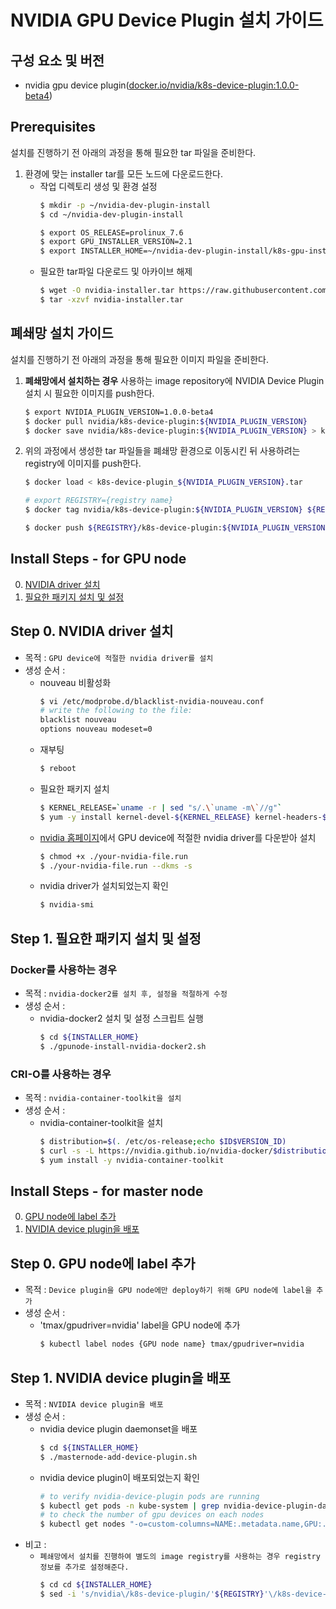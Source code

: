 
# NVIDIA GPU Device Plugin 설치 가이드

## 구성 요소 및 버전
* nvidia gpu device plugin([docker.io/nvidia/k8s-device-plugin:1.0.0-beta4](https://hub.docker.com/layers/nvidia/k8s-device-plugin/1.0.0-beta4/images/sha256-76c08ab2780e88142384c6d9da48dae1788555273a5429a3eb67ed68a9bc358a?context=explore))

## Prerequisites
설치를 진행하기 전 아래의 과정을 통해 필요한 tar 파일을 준비한다.
1. 환경에 맞는 installer tar를 모든 노드에 다운로드한다.
    * 작업 디렉토리 생성 및 환경 설정
        ```bash
        $ mkdir -p ~/nvidia-dev-plugin-install
        $ cd ~/nvidia-dev-plugin-install

        $ export OS_RELEASE=prolinux_7.6
        $ export GPU_INSTALLER_VERSION=2.1
        $ export INSTALLER_HOME=~/nvidia-dev-plugin-install/k8s-gpu-installer-${OS_RELEASE}-v${GPU_INSTALLER_VERSION}
        ```
    * 필요한 tar파일 다운로드 및 아카이브 해제
        ```bash
        $ wget -O nvidia-installer.tar https://raw.githubusercontent.com/tmax-cloud/hypercloud-install-guide/master/Pod_GPU%20plugin/nvidia-device-plugin/k8s-gpu-installer-${OS_RELEASE}-v${GPU_INSTALLER_VERSION}.tar
        $ tar -xzvf nvidia-installer.tar
        ```

## 폐쇄망 설치 가이드
설치를 진행하기 전 아래의 과정을 통해 필요한 이미지 파일을 준비한다.
1. **폐쇄망에서 설치하는 경우** 사용하는 image repository에 NVIDIA Device Plugin 설치 시 필요한 이미지를 push한다.
    ```bash
    $ export NVIDIA_PLUGIN_VERSION=1.0.0-beta4
    $ docker pull nvidia/k8s-device-plugin:${NVIDIA_PLUGIN_VERSION}
    $ docker save nvidia/k8s-device-plugin:${NVIDIA_PLUGIN_VERSION} > k8s-device-plugin_${NVIDIA_PLUGIN_VERSION}.tar
    ```

2. 위의 과정에서 생성한 tar 파일들을 폐쇄망 환경으로 이동시킨 뒤 사용하려는 registry에 이미지를 push한다.
    ```bash
    $ docker load < k8s-device-plugin_${NVIDIA_PLUGIN_VERSION}.tar

    # export REGISTRY={registry name}
    $ docker tag nvidia/k8s-device-plugin:${NVIDIA_PLUGIN_VERSION} ${REGISTRY}/k8s-device-plugin:${NVIDIA_PLUGIN_VERSION}

    $ docker push ${REGISTRY}/k8s-device-plugin:${NVIDIA_PLUGIN_VERSION}
    ```

## Install Steps - for GPU node
0. [NVIDIA driver 설치](#step-0-nvidia-driver-설치)
1. [필요한 패키지 설치 및 설정](#step-1-필요한-패키지-설치-및-설정)

## Step 0. NVIDIA driver 설치
* 목적 : `GPU device에 적절한 nvidia driver를 설치`
* 생성 순서 : 
    * nouveau 비활성화
        ```bash
        $ vi /etc/modprobe.d/blacklist-nvidia-nouveau.conf
        # write the following to the file:
        blacklist nouveau
        options nouveau modeset=0
        ```
    * 재부팅
        ```bash
        $ reboot
        ```
    * 필요한 패키지 설치
        ```bash
        $ KERNEL_RELEASE=`uname -r | sed "s/.\`uname -m\`//g"`
        $ yum -y install kernel-devel-${KERNEL_RELEASE} kernel-headers-${KERNEL_RELEASE} gcc make dkms jq
        ```
    * [nvidia 홈페이지](https://www.nvidia.co.kr/Download/index.aspx)에서 GPU device에 적절한 nvidia driver를 다운받아 설치
        ```bash
        $ chmod +x ./your-nvidia-file.run
        $ ./your-nvidia-file.run --dkms -s
        ```
    * nvidia driver가 설치되었는지 확인
        ```bash
        $ nvidia-smi
        ```

## Step 1. 필요한 패키지 설치 및 설정
### Docker를 사용하는 경우
* 목적 : `nvidia-docker2를 설치 후, 설정을 적절하게 수정`
* 생성 순서 : 
    * nvidia-docker2 설치 및 설정 스크립트 실행
        ```bash
        $ cd ${INSTALLER_HOME}
        $ ./gpunode-install-nvidia-docker2.sh
        ```
### CRI-O를 사용하는 경우
* 목적 : `nvidia-container-toolkit을 설치`
* 생성 순서 : 
    * nvidia-container-toolkit을 설치
        ```bash
        $ distribution=$(. /etc/os-release;echo $ID$VERSION_ID)
        $ curl -s -L https://nvidia.github.io/nvidia-docker/$distribution/nvidia-docker.repo | sudo tee /etc/yum.repos.d/nvidia-docker.repo
        $ yum install -y nvidia-container-toolkit
        ```

## Install Steps - for master node
0. [GPU node에 label 추가](#step-0-gpu-node에-label-추가)
1. [NVIDIA device plugin을 배포](#step-1-nvidia-device-plugin을-배포)

## Step 0. GPU node에 label 추가
* 목적 : `Device plugin을 GPU node에만 deploy하기 위해 GPU node에 label을 추가`
* 생성 순서 : 
    * 'tmax/gpudriver=nvidia' label을 GPU node에 추가
        ```bash
        $ kubectl label nodes {GPU node name} tmax/gpudriver=nvidia
        ```
## Step 1. NVIDIA device plugin을 배포
* 목적 : `NVIDIA device plugin을 배포`
* 생성 순서 : 
    * nvidia device plugin daemonset을 배포
        ```bash
        $ cd ${INSTALLER_HOME}
        $ ./masternode-add-device-plugin.sh
        ```
    * nvidia device plugin이 배포되었는지 확인
        ```bash
        # to verify nvidia-device-plugin pods are running
        $ kubectl get pods -n kube-system | grep nvidia-device-plugin-daemonset
        # to check the number of gpu devices on each nodes
        $ kubectl get nodes "-o=custom-columns=NAME:.metadata.name,GPU:.status.allocatable.nvidia\.com/gpu"
        ```
* 비고 :
    * `폐쇄망에서 설치를 진행하여 별도의 image registry를 사용하는 경우 registry 정보를 추가로 설정해준다.`
        ```bash
        $ cd cd ${INSTALLER_HOME}
        $ sed -i 's/nvidia\/k8s-device-plugin/'${REGISTRY}'\/k8s-device-plugin/g' nvidia-device-plugin-daemonset.yml
        ```